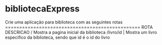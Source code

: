 # bibliotecaExpress
Crie uma aplicação para biblioteca com as seguintes rotas ================================================  ROTA                             DESCRICAO  /                                     Mostra a pagina inicial da biblioteca /livro/id | Mostra um livro especifico da biblioteca, sendo que id é o id do livro 
